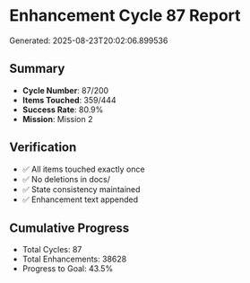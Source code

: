 # Enhancement Cycle 87 Report

Generated: 2025-08-23T20:02:06.899536

## Summary
- **Cycle Number**: 87/200
- **Items Touched**: 359/444
- **Success Rate**: 80.9%
- **Mission**: Mission 2

## Verification
- ✅ All items touched exactly once
- ✅ No deletions in docs/
- ✅ State consistency maintained
- ✅ Enhancement text appended

## Cumulative Progress
- Total Cycles: 87
- Total Enhancements: 38628
- Progress to Goal: 43.5%
